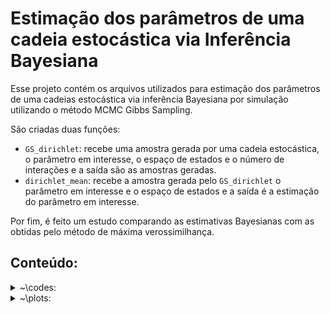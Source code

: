 #  Estimação dos parâmetros de uma cadeia estocástica via Inferência Bayesiana

Esse projeto contém os arquivos utilizados para estimação dos parâmetros de uma cadeias estocástica via inferência Bayesiana por simulação utilizando o método MCMC Gibbs Sampling. 

São criadas duas funções:

* `GS_dirichlet`: recebe uma amostra gerada por uma cadeia estocástica, o parâmetro em interesse, o espaço de estados e o número de interações e a saída são as amostras geradas.
* `dirichlet_mean`: recebe a amostra gerada pelo `GS_dirichlet` o parâmetro em interesse e o espaço de estados e a saída é a estimação do parâmetro em interesse.

Por fim, é feito um estudo comparando as estimativas Bayesianas com as obtidas pelo método de máxima verossimilhança. 

## Conteúdo:

<details>
<summary> ~\codes: </summary>

* `mcmc-dirichlet.R`: Script das funções
* `mcmc-dirichlet.Rmd`: Estudo de simualação
* `mcmc-dirichlet.html`: Relatório gerado
</details>

<details>
<summary> ~\plots: </summary>

Imagens geradas para diagnóstico das amostras geradas.

</details>
